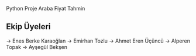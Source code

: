 Python Proje Araba Fiyat Tahmin

Ekip Üyeleri
-------------

-> Enes Berke Karaoğlan 
-> Emirhan Tozlu 
-> Ahmet Eren Üçüncü
-> Alperen Topak
-> Ayşegül Bekşen
